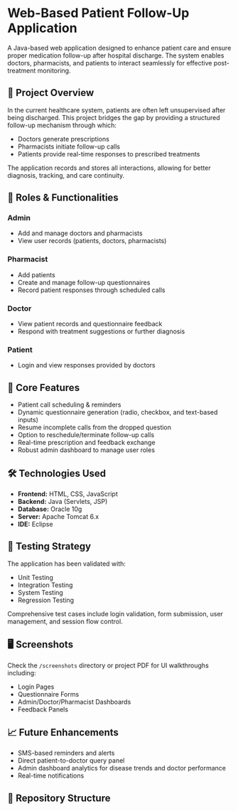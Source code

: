 # Web-Based Patient Follow-Up Application

A Java-based web application designed to enhance patient care and ensure proper medication follow-up after hospital discharge. The system enables doctors, pharmacists, and patients to interact seamlessly for effective post-treatment monitoring.

## 🚀 Project Overview

In the current healthcare system, patients are often left unsupervised after being discharged. This project bridges the gap by providing a structured follow-up mechanism through which:

- Doctors generate prescriptions
- Pharmacists initiate follow-up calls
- Patients provide real-time responses to prescribed treatments

The application records and stores all interactions, allowing for better diagnosis, tracking, and care continuity.

## 👥 Roles & Functionalities

### Admin
- Add and manage doctors and pharmacists
- View user records (patients, doctors, pharmacists)

### Pharmacist
- Add patients
- Create and manage follow-up questionnaires
- Record patient responses through scheduled calls

### Doctor
- View patient records and questionnaire feedback
- Respond with treatment suggestions or further diagnosis

### Patient
- Login and view responses provided by doctors

## 📌 Core Features

- Patient call scheduling & reminders
- Dynamic questionnaire generation (radio, checkbox, and text-based inputs)
- Resume incomplete calls from the dropped question
- Option to reschedule/terminate follow-up calls
- Real-time prescription and feedback exchange
- Robust admin dashboard to manage user roles

## 🛠️ Technologies Used

- **Frontend:** HTML, CSS, JavaScript
- **Backend:** Java (Servlets, JSP)
- **Database:** Oracle 10g
- **Server:** Apache Tomcat 6.x
- **IDE:** Eclipse

## 🧪 Testing Strategy

The application has been validated with:
- Unit Testing
- Integration Testing
- System Testing
- Regression Testing

Comprehensive test cases include login validation, form submission, user management, and session flow control.

## 🖥️ Screenshots

Check the `/screenshots` directory or project PDF for UI walkthroughs including:
- Login Pages
- Questionnaire Forms
- Admin/Doctor/Pharmacist Dashboards
- Feedback Panels

## 📈 Future Enhancements

- SMS-based reminders and alerts
- Direct patient-to-doctor query panel
- Admin dashboard analytics for disease trends and doctor performance
- Real-time notifications

## 📂 Repository Structure

